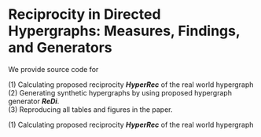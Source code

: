 # Reciprocity in Directed Hypergraphs: Measures, Findings, and Generators

We provide source code for 

(1) Calculating proposed reciprocity ***HyperRec*** of the real world hypergraph  
(2) Generating synthetic hypergraphs by using proposed hypergraph generator ***ReDi***.  
(3) Reproducing all tables and figures in the paper.    

(1) Calculating proposed reciprocity ***HyperRec*** of the real world hypergraph


